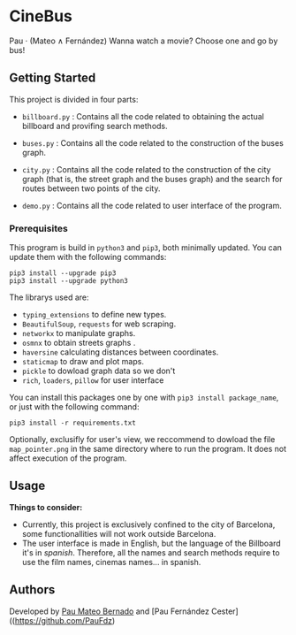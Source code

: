 # CineBus
Pau · (Mateo ∧ Fernández)
Wanna watch a movie? Choose one and go by bus!

## Getting Started
This project is divided in four parts: 

* `billboard.py` : Contains all the code related to obtaining the actual billboard and provifing search methods.

* `buses.py` : Contains all the code related to the construction of the buses graph.


* `city.py` : Contains all the code related to the construction of the city graph (that is, the street graph and the buses graph) and the search for routes between two points of the city.


* `demo.py` : Contains all the code related to user interface of the program.


### Prerequisites
This program is build in `python3` and `pip3`, both minimally updated. You can update them with the following commands:
```
pip3 install --upgrade pip3
pip3 install --upgrade python3
```
The librarys used are:
* `typing_extensions` to define new types.
* `BeautifulSoup`, `requests` for web scraping.
* `networkx` to manipulate graphs.
* `osmnx` to obtain streets graphs .
* `haversine` calculating distances between coordinates.
* `staticmap` to draw and plot maps.
* `pickle` to dowload graph data so we don't
* `rich`, `loaders`, `pillow` for user interface
 
You can install this packages one by one with `pip3 install package_name`, or just with the following command:
```
pip3 install -r requirements.txt
```

Optionally, exclusifly for user's view, we reccommend to dowload the file `map_pointer.png` in the same directory where to run the program. It does not affect execution of the program.

## Usage
**Things to consider:**
- Currently, this project is exclusively confined to the city of Barcelona, some functionallities will not work outside Barcelona.
- The user interface is made in English, but the language of the Billboard it's in _spanish_. Therefore, all the names and search methods require to use the film names, cinemas names... in spanish.



## Authors
Developed by [Pau Mateo Bernado](https://github.com/PauMateo) and [Pau Fernández Cester]((https://github.com/PauFdz)


